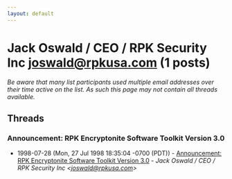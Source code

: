 ```yaml
---
layout: default
---
```


# Jack Oswald / CEO / RPK Security Inc <joswald@rpkusa.com> (1 posts)

_Be aware that many list participants used multiple email addresses over their time active on the list. As such this page may not contain all threads available._

## Threads

### Announcement: RPK Encryptonite Software Toolkit Version 3.0
+ 1998-07-28 (Mon, 27 Jul 1998 18:35:04 -0700 (PDT)) - [Announcement: RPK Encryptonite Software Toolkit Version 3.0](/archive/1998/07/8f722fb9c1f9c48b9b21471511bdfaf0e88475458d122206371b3d5900f6867c) - _Jack Oswald / CEO / RPK Security Inc \<joswald@rpkusa.com\>_

